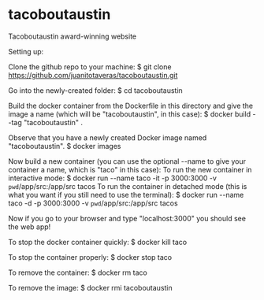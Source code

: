 # tacoboutaustin
Tacoboutaustin award-winning website

Setting up:

Clone the github repo to your machine:
$ git clone https://github.com/juanitotaveras/tacoboutaustin.git

Go into the newly-created folder:
$ cd tacoboutaustin

Build the docker container from the Dockerfile in this directory and give the image a name (which will be "tacoboutaustin", in this case):
$ docker build --tag "tacoboutaustin" .

Observe that you have a newly created Docker image named "tacoboutaustin".
$ docker images

Now build a new container (you can use the optional --name to give your container a name, which is "taco" in this case):
	To run the new container in interactive mode:
		$ docker run --name taco -it -p 3000:3000 -v `pwd`/app/src:/app/src tacos 
	To run the container in detached mode (this is what you want if you still  need to use the terminal):
		$ docker run --name taco -d -p 3000:3000 -v `pwd`/app/src:/app/src tacos

Now if you go to your browser and type "localhost:3000" you should see the web app!


To stop the docker container quickly:
	$ docker kill taco

To stop the container properly:
	$ docker stop taco

To remove the container:
	$ docker rm taco

To remove the image:
	$ docker rmi tacoboutaustin 


